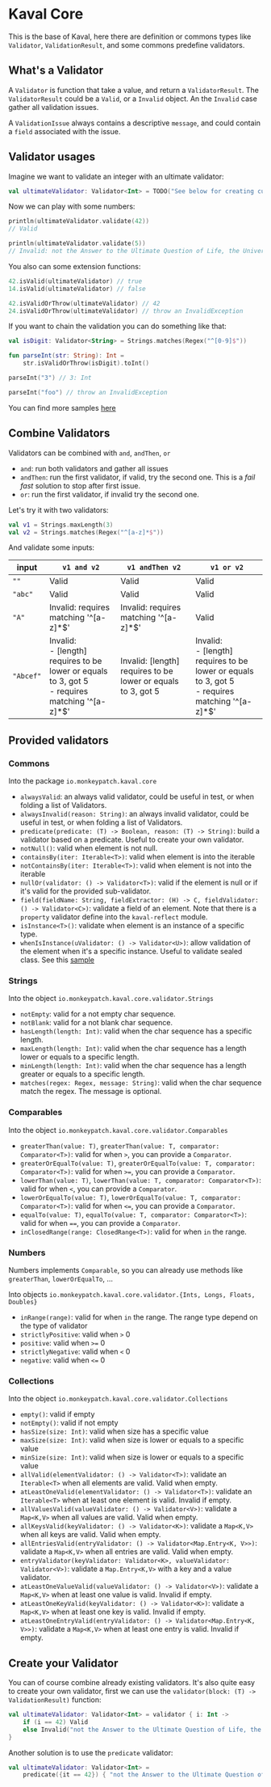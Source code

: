 ---
---

# Kaval Core

This is the base of Kaval, here there are definition or commons types like `Validator`, `ValidationResult`,
and some commons predefine validators.

## What's a Validator

A `Validator` is function that take a value, and return a `ValidatorResult`.
The `ValidatorResult` could be a `Valid`, or a `Invalid` object.
An the `Invalid` case gather all validation issues.

A `ValidationIssue` always contains a descriptive `message`, and could contain a `field` associated with the issue.

## Validator usages

Imagine we want to validate an integer with an ultimate validator:

```kotlin
val ultimateValidator: Validator<Int> = TODO("See below for creating custom validators")
```

Now we can play with some numbers:

```kotlin
println(ultimateValidator.validate(42))
// Valid

println(ultimateValidator.validate(5))
// Invalid: not the Answer to the Ultimate Question of Life, the Universe, and Everything
```

You also can some extension functions:

```kotlin
42.isValid(ultimateValidator) // true
14.isValid(ultimateValidator) // false

42.isValidOrThrow(ultimateValidator) // 42
24.isValidOrThrow(ultimateValidator) // throw an InvalidException
```

If you want to chain the validation you can do something like that:

```kotlin
val isDigit: Validator<String> = Strings.matches(Regex("^[0-9]$"))

fun parseInt(str: String): Int =
    str.isValidOrThrow(isDigit).toInt()

parseInt("3") // 3: Int

parseInt("foo") // throw an InvalidException
```

You can find more samples [here](../samples/src/main/kotlin)

## Combine Validators

Validators can be combined with `and`, `andThen`, `or`

- `and`: run both validators and gather all issues
- `andThen`: run the first validator, if valid, try the second one. This is a _fail fast_ solution to stop after first issue.
- `or`: run the first validator, if invalid try the second one.

Let's try it with two validators:

```kotlin
val v1 = Strings.maxLength(3)
val v2 = Strings.matches(Regex("^[a-z]*$"))
```

And validate some inputs:

input| `v1 and v2` | `v1 andThen v2` | `v1 or v2`
-----|----------|---------------|---------
`""`|Valid|Valid|Valid
`"abc"`|Valid|Valid|Valid
`"A"`|Invalid: requires matching '^[a-z]*$'|Invalid: requires matching '^[a-z]*$'|Valid
`"Abcef"`|Invalid:<br> - [length] requires to be lower or equals to 3, got 5<br> - requires matching '^[a-z]*$'|Invalid: [length] requires to be lower or equals to 3, got 5|Invalid:<br> - [length] requires to be lower or equals to 3, got 5<br> - requires matching '^[a-z]*$'

## Provided validators

### Commons

Into the package `io.monkeypatch.kaval.core`

- `alwaysValid`: an always valid validator, could be useful in test, or when folding a list of Validators.
- `alwaysInvalid(reason: String)`: an always invalid validator, could be useful in test, or when folding a list of Validators.
- `predicate(predicate: (T) -> Boolean, reason: (T) -> String)`: build a validator based on a predicate. Useful to create your own validator.
- `notNull()`: valid when element is not null.
- `containsBy(iter: Iterable<T>)`: valid when element is into the iterable
- `notContainsBy(iter: Iterable<T>)`: valid when element is not into the iterable
- `nullOr(validator: () -> Validator<T>)`: valid if the element is null or if it's valid for the provided sub-validator.
- `field(fieldName: String, fieldExtractor: (H) -> C, fieldValidator: () -> Validator<C>)`: validate a field of an element.
Note that there is a `property` validator define into the `kaval-reflect` module.
- `isInstance<T>()`: validate when element is an instance of a specific type.
- `whenIsInstance(uValidator: () -> Validator<U>)`: allow validation of the element when it's a specific instance.
Useful to validate sealed class. See this [sample](../samples/src/main/kotlin/sealed.kt)

### Strings

Into the object `io.monkeypatch.kaval.core.validator.Strings`

- `notEmpty`: valid for a not empty char sequence.
- `notBlank`: valid for a not blank char sequence.
- `hasLength(length: Int)`: valid when the char sequence has a specific length.
- `maxLength(length: Int)`: valid when the char sequence has a length lower or equals to a specific length.
- `minLength(length: Int)`: valid when the char sequence has a length greater or equals to a specific length.
- `matches(regex: Regex, message: String)`: valid when the char sequence match the regex. The message is optional.

### Comparables

Into the object `io.monkeypatch.kaval.core.validator.Comparables`

- `greaterThan(value: T)`, `greaterThan(value: T, comparator: Comparator<T>)`: valid for when `>`, you can provide a `Comparator`.
- `greaterOrEqualTo(value: T)`, `greaterOrEqualTo(value: T, comparator: Comparator<T>)`: valid for when `>=`, you can provide a `Comparator`.
- `lowerThan(value: T)`, `lowerThan(value: T, comparator: Comparator<T>)`: valid for when `<`, you can provide a `Comparator`.
- `lowerOrEqualTo(value: T)`, `lowerOrEqualTo(value: T, comparator: Comparator<T>)`: valid for when `<=`, you can provide a `Comparator`.
- `equalTo(value: T)`, `equalTo(value: T, comparator: Comparator<T>)`: valid for when `==`, you can provide a `Comparator`.
- `inClosedRange(range: ClosedRange<T>)`: valid for when `in` the range.

### Numbers

Numbers implements `Comparable`, so you can already use methods like `greaterThan`, `lowerOrEqualTo`, ...

Into objects `io.monkeypatch.kaval.core.validator.{Ints, Longs, Floats, Doubles}`

- `inRange(range)`: valid for when `in` the range. The range type depend on the type of validator
- `strictlyPositive`: valid when `>` 0
- `positive`: valid when `>=` 0
- `strictlyNegative`: valid when `<` 0
- `negative`: valid when `<=` 0

### Collections

Into the object `io.monkeypatch.kaval.core.validator.Collections`

- `empty()`: valid if empty
- `notEmpty()`: valid if not empty
- `hasSize(size: Int)`: valid when size has a specific value
- `maxSize(size: Int)`: valid when size is lower or equals to a specific value
- `minSize(size: Int)`: valid when size is lower or equals to a specific value
- `allValid(elementValidator: () -> Validator<T>)`: validate an `Iterable<T>` when all elements are valid. Valid when empty.
- `atLeastOneValid(elementValidator: () -> Validator<T>)`: validate an `Iterable<T>` when at least one element is valid. Invalid if empty.
- `allValuesValid(valueValidator: () -> Validator<V>)`: validate a `Map<K,V>` when all values are valid. Valid when empty.
- `allKeysValid(keyValidator: () -> Validator<K>)`: validate a `Map<K,V>` when all keys are valid. Valid when empty.
- `allEntriesValid(entryValidator: () -> Validator<Map.Entry<K, V>>)`: validate a `Map<K,V>` when all entries are valid. Valid when empty.
- `entryValidator(keyValidator: Validator<K>, valueValidator: Validator<V>)`: validate a `Map.Entry<K,V>` with a key and a value validator.
- `atLeastOneValueValid(valueValidator: () -> Validator<V>)`: validate a `Map<K,V>` when at least one value is valid. Invalid if empty.
- `atLeastOneKeyValid(keyValidator: () -> Validator<K>)`: validate a `Map<K,V>` when at least one key is valid. Invalid if empty.
- `atLeastOneEntryValid(entryValidator: () -> Validator<Map.Entry<K, V>>)`: validate a `Map<K,V>` when at least one entry is valid. Invalid if empty.

## Create your Validator

You can of course combine already existing validators.
It's also quite easy to create your own validator, first we can use the `validator(block: (T) -> ValidationResult)` function:

```kotlin
val ultimateValidator: Validator<Int> = validator { i: Int ->
    if (i == 42) Valid
    else Invalid("not the Answer to the Ultimate Question of Life, the Universe, and Everything")
}
```

Another solution is to use the `predicate` validator:

```kotlin
val ultimateValidator: Validator<Int> =
    predicate({it == 42}) { "not the Answer to the Ultimate Question of Life, the Universe, and Everything"}
```
